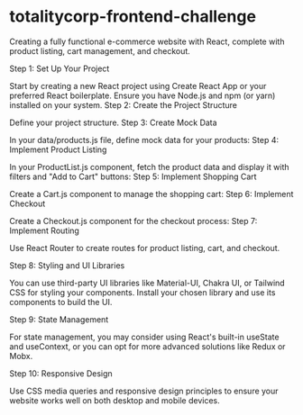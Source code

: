 # totalitycorp-frontend-challenge

Creating a fully functional e-commerce website with React, complete with product listing, cart management, and checkout. 

Step 1: Set Up Your Project

Start by creating a new React project using Create React App or your preferred React boilerplate. Ensure you have Node.js and npm (or yarn) installed on your system.
Step 2: Create the Project Structure

Define your project structure.
Step 3: Create Mock Data

In your data/products.js file, define mock data for your products:
Step 4: Implement Product Listing

In your ProductList.js component, fetch the product data and display it with filters and "Add to Cart" buttons:
Step 5: Implement Shopping Cart

Create a Cart.js component to manage the shopping cart:
Step 6: Implement Checkout

Create a Checkout.js component for the checkout process:
Step 7: Implement Routing

Use React Router to create routes for product listing, cart, and checkout.

Step 8: Styling and UI Libraries

You can use third-party UI libraries like Material-UI, Chakra UI, or Tailwind CSS for styling your components. Install your chosen library and use its components to build the UI.

Step 9: State Management

For state management, you may consider using React's built-in useState and useContext, or you can opt for more advanced solutions like Redux or Mobx.

Step 10: Responsive Design

Use CSS media queries and responsive design principles to ensure your website works well on both desktop and mobile devices.
